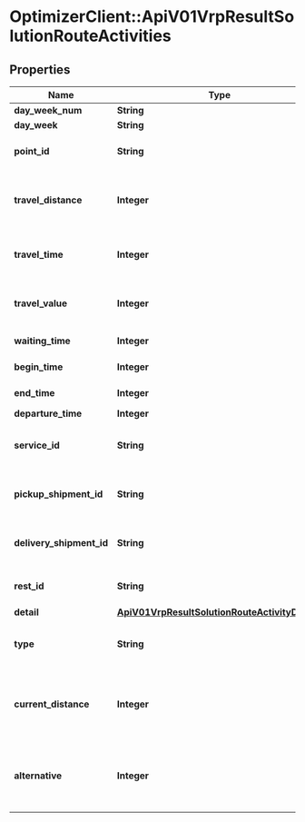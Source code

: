 # OptimizerClient::ApiV01VrpResultSolutionRouteActivities

## Properties
Name | Type | Description | Notes
------------ | ------------- | ------------- | -------------
**day_week_num** | **String** |  | [optional] 
**day_week** | **String** |  | [optional] 
**point_id** | **String** | Linked spatial point | [optional] 
**travel_distance** | **Integer** | Travel distance from previous point (in m) | [optional] 
**travel_time** | **Integer** | Travel time from previous point (in s) | [optional] 
**travel_value** | **Integer** | Travel value from previous point | [optional] 
**waiting_time** | **Integer** | Idle time (in s) | [optional] 
**begin_time** | **Integer** | Time visit starts | [optional] 
**end_time** | **Integer** | Time visit ends | [optional] 
**departure_time** | **Integer** |  | [optional] 
**service_id** | **String** | Internal reference of the service | [optional] 
**pickup_shipment_id** | **String** | Internal reference of the shipment | [optional] 
**delivery_shipment_id** | **String** | Internal reference of the shipment | [optional] 
**rest_id** | **String** | Internal reference of the rest | [optional] 
**detail** | [**ApiV01VrpResultSolutionRouteActivityDetails**](ApiV01VrpResultSolutionRouteActivityDetails.md) |  | [optional] 
**type** | **String** | depot, rest, service, pickup or delivery | [optional] 
**current_distance** | **Integer** | Travel distance from route start to current point (in m) | [optional] 
**alternative** | **Integer** | When one service has alternative activities, index of the chosen one | [optional] 


